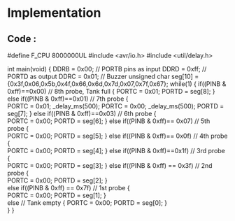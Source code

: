 # Implementation


## Code :

#define  F_CPU 8000000UL
#include <avr/io.h>
#include <util/delay.h>

int main(void)
{
	DDRB = 0x00;	// PORTB pins as input
	DDRD = 0xff;	// PORTD as output
	DDRC = 0x01;		// Buzzer
	unsigned char seg[10] = {0x3f,0x06,0x5b,0x4f,0x66,0x6d,0x7d,0x07,0x7f,0x67};
    while(1)
    {
        if((PINB & 0xff)==0x00)			// 8th probe, Tank full	
		{
			PORTC = 0x01;
			PORTD = seg[8];
		}
		else if((PINB & 0xff)==0x01)		// 7th probe
		{		
			PORTC = 0x01;
			_delay_ms(500);
			PORTC = 0x00;
			_delay_ms(500);
			PORTD = seg[7];
		}
		else if((PINB & 0xff)==0x03)		// 6th probe
		{		
			PORTC = 0x00;
			PORTD = seg[6];
		}
		else if((PINB & 0xff)== 0x07)		// 5th probe
		{		
			PORTC = 0x00;
			PORTD = seg[5];
		}
		else if((PINB & 0xff)== 0x0f)		// 4th probe
		{		
			PORTC = 0x00;
			PORTD = seg[4];
		}
		else if((PINB & 0xff)==0x1f)		// 3rd probe 
		{		
			PORTC = 0x00;
			PORTD = seg[3];
		}
		else if((PINB & 0xff) == 0x3f)		// 2nd probe
		{		
			PORTC = 0x00;
			PORTD = seg[2];
		}	
		else if((PINB & 0xff) == 0x7f)		// 1st probe
		{		
			PORTC = 0x00;
			PORTD = seg[1];
		}	
		else                                // Tank empty
		{
			PORTC = 0x00;
			PORTD = seg[0];
		}					
    }
}